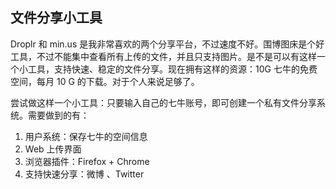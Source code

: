 ## 文件分享小工具

Droplr 和 min.us 是我非常喜欢的两个分享平台，不过速度不好。围博图床是个好工具，不过不能集中查看所有上传的文件，并且只支持图片。是不是可以有这样一个小工具，支持快速、稳定的文件分享。现在拥有这样的资源：10G 七牛的免费空间，每月 10 G 的下载。对于个人来说足够了。

尝试做这样一个小工具：只要输入自己的七牛账号，即可创建一个私有文件分享系统。需要做到的有：

1. 用户系统：保存七牛的空间信息
2. Web 上传界面
3. 浏览器插件：Firefox + Chrome
4. 支持快速分享：微博 、Twitter